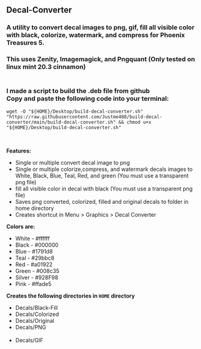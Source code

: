 ## Decal-Converter<br />
### A utility to convert decal images to png, gif, fill all visible color with black, colorize, watermark, and compress for Phoenix Treasures 5.<br />
### This uses Zenity, Imagemagick, and Pngquant (Only tested on linux mint 20.3 cinnamon)<br /><br />

### I made a script to build the .deb file from github<br />Copy and paste the following code into your terminal:<br />

`wget -O "${HOME}/Desktop/build-decal-converter.sh" "https://raw.githubusercontent.com/Justme488/build-decal-converter/main/build-decal-converter.sh" && chmod u+x "${HOME}/Desktop/build-decal-converter.sh"`<br />

<br />


**Features:**<br />
+ Single or multiple convert decal image to png<br />
+ Single or multiple colorize,compress, and watermark decals images to White, Black, Blue, Teal, Red, and green (You must use a transparent png file)<br />
+ fill all visible color in decal with black (You must use a transparent png file)<br /> 
+ Saves png converted, colorized, filled and original decals to folder in home directory<br />
+ Creates shortcut in Menu > Graphics > Decal Converter<br />

**Colors are:**<br />
- White - #ffffff<br />
- Black - #000000<br />
- Blue - #1791d8<br />
- Teal - #29bbc8<br />
- Red - #a01922<br />
- Green - #008c35<br />
- Silver - #928F98<br />
- Pink - #ffade5<br/>

**Creates the following directories in `HOME` directory**<br />
+ Decals/Black-Fill<br />
+ Decals/Colorized<br />
+ Decals/Original<br />
+ Decals/PNG<br /><br />
+ Decals/GIF<br /><br />
